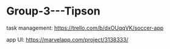 # Group-3---Tipson

task management: https://trello.com/b/dxOUqqVK/soccer-app

app UI: https://marvelapp.com/project/3138333/